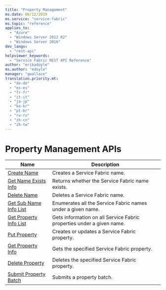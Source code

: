 ```yaml
---
title: "Property Management"
ms.date: 06/12/2019
ms.service: "service-fabric"
ms.topic: "reference"
applies_to: 
  - "Azure"
  - "Windows Server 2012 R2"
  - "Windows Server 2016"
dev_langs: 
  - "rest-api"
helpviewer_keywords: 
  - "Service Fabric REST API Reference"
author: "erikadoyle"
ms.author: "edoyle"
manager: "gwallace"
translation.priority.mt: 
  - "de-de"
  - "es-es"
  - "fr-fr"
  - "it-it"
  - "ja-jp"
  - "ko-kr"
  - "pt-br"
  - "ru-ru"
  - "zh-cn"
  - "zh-tw"
---
```

# Property Management APIs

| Name | Description |
| --- | --- |
| [Create Name](sfclient-v65-api-createname.md) | Creates a Service Fabric name.<br/> |
| [Get Name Exists Info](sfclient-v65-api-getnameexistsinfo.md) | Returns whether the Service Fabric name exists.<br/> |
| [Delete Name](sfclient-v65-api-deletename.md) | Deletes a Service Fabric name.<br/> |
| [Get Sub Name Info List](sfclient-v65-api-getsubnameinfolist.md) | Enumerates all the Service Fabric names under a given name.<br/> |
| [Get Property Info List](sfclient-v65-api-getpropertyinfolist.md) | Gets information on all Service Fabric properties under a given name.<br/> |
| [Put Property](sfclient-v65-api-putproperty.md) | Creates or updates a Service Fabric property.<br/> |
| [Get Property Info](sfclient-v65-api-getpropertyinfo.md) | Gets the specified Service Fabric property.<br/> |
| [Delete Property](sfclient-v65-api-deleteproperty.md) | Deletes the specified Service Fabric property.<br/> |
| [Submit Property Batch](sfclient-v65-api-submitpropertybatch.md) | Submits a property batch.<br/> |

